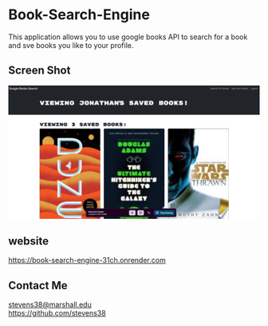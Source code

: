 # Book-Search-Engine
This application allows you to use google books API to search for a book and sve books you like to your profile.
## Screen Shot
![alt text](<assests/Screenshot 2025-01-18 194800.png>)

## website
https://book-search-engine-31ch.onrender.com

## Contact Me
stevens38@marshall.edu  <br>
https://github.com/stevens38